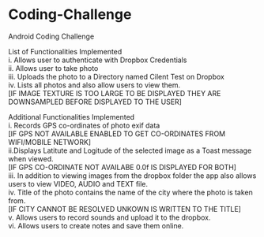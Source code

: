 # Coding-Challenge
Android Coding Challenge

List of Functionalities Implemented<br />
i. Allows user to authenticate with Dropbox Credentials<br />
ii. Allows user to take photo<br />
iii. Uploads the photo to a Directory named Cilent Test on Dropbox<br />
iv. Lists all photos and also allow users to view them.<br />
[IF IMAGE TEXTURE IS TOO LARGE TO BE DISPLAYED THEY ARE DOWNSAMPLED BEFORE DISPLAYED TO THE USER]<br />

Additional Functionalities Implemented<br />
i. Records GPS co-ordinates of photo exif data <br />
[IF GPS NOT AVAILABLE ENABLED TO GET CO-ORDINATES FROM WIFI/MOBILE NETWORK]<br />
ii.Displays Latitute and Logitude of the selected image as a Toast message when viewed. <br />
[IF GPS CO-ORDINATE NOT AVAILABE 0.0f IS DISPLAYED FOR BOTH]<br />
iii. In addition to viewing images from the dropbox folder the app also allows users to view VIDEO, AUDIO and TEXT file.<br />
iv. Title of the photo contains the name of the city where the photo is taken from. <br />
[IF CITY CANNOT BE RESOLVED UNKOWN IS WRITTEN TO THE TITLE]<br />
v. Allows users to record sounds and upload it to the dropbox.<br />
vi. Allows users to create notes and save them online.<br />
